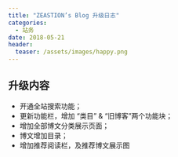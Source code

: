 ```yaml
---
title: "ZEASTION’s Blog 升级日志"
categories:
  - 站务
date: 2018-05-21
header:
  teaser: /assets/images/happy.png
---
```


## 升级内容

- 开通全站搜索功能；
- 更新功能栏，增加 “类目” & “旧博客”两个功能块；
- 增加全部博文分类展示页面；
- 博文增加目录；
- 增加推荐阅读栏，及推荐博文展示图
